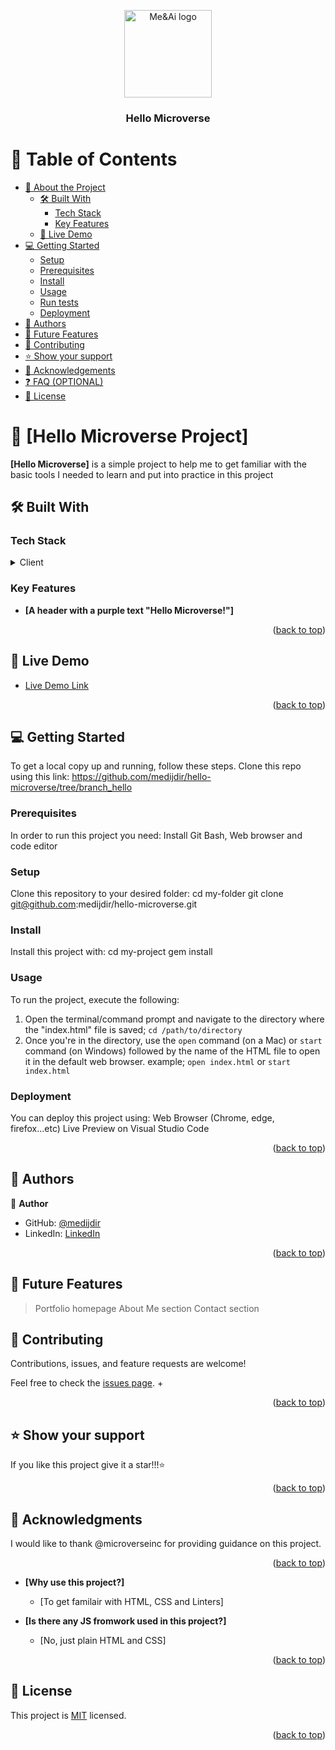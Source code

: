 <a name="readme-top"></a>

<div align="center">
  <img src="" alt="Me&Ai logo" width="140"  height="auto" />
  <br/>

  <h3><b>Hello Microverse</b></h3>
</div>

# 📗 Table of Contents

- [📖 About the Project](#about-project)
  - [🛠 Built With](#built-with)
    - [Tech Stack](#tech-stack)
    - [Key Features](#key-features)
  - [🚀 Live Demo](#live-demo)
- [💻 Getting Started](#getting-started)
  - [Setup](#setup)
  - [Prerequisites](#prerequisites)
  - [Install](#install)
  - [Usage](#usage)
  - [Run tests](#run-tests)
  - [Deployment](#deployment)
- [👥 Authors](#authors)
- [🔭 Future Features](#future-features)
- [🤝 Contributing](#contributing)
- [⭐️ Show your support](#support)
- [🙏 Acknowledgements](#acknowledgements)
- [❓ FAQ (OPTIONAL)](#faq)
- [📝 License](#license)

# 📖 [Hello Microverse Project] <a name="about-project"></a>

**[Hello Microverse]** is a simple project to help me to get familiar with the basic tools I needed to learn and put into practice in this project

## 🛠 Built With <a name="built-with"></a>

### Tech Stack <a name="tech-stack"></a>


<details>
  <summary>Client</summary>
  <ul>
    <li><a href="https://html.com/">HTML</a></li>
    <li><a href="https://www.css3.com/">CSS</a></li>
  </ul>
</details>


### Key Features <a name="key-features"></a>


- **[A header with a purple text "Hello Microverse!"]**

<p align="right">(<a href="#readme-top">back to top</a>)</p>


## 🚀 Live Demo <a name="live-demo"></a>

- [Live Demo Link](https://github.com/medijdir/hello-microverse/tree/branch_hello)

<p align="right">(<a href="#readme-top">back to top</a>)</p>


## 💻 Getting Started <a name="getting-started"></a>

To get a local copy up and running, follow these steps. Clone this repo using this link: https://github.com/medijdir/hello-microverse/tree/branch_hello

### Prerequisites

In order to run this project you need:
Install Git Bash, Web browser and code editor

### Setup

Clone this repository to your desired folder:
cd my-folder
git clone git@github.com:medijdir/hello-microverse.git

### Install

Install this project with: 
cd my-project
  gem install

### Usage

To run the project, execute the following:
1. Open the terminal/command prompt and navigate to the directory where the "index.html" file is saved; ```cd /path/to/directory```
2. Once you're in the directory, use the `open` command (on a Mac) or `start` command (on Windows) followed by the name of the HTML file to open it in the default web browser. 
example; ```open index.html```   or ```start index.html```


### Deployment

You can deploy this project using:
Web Browser (Chrome, edge, firefox...etc)
Live Preview on Visual Studio Code

<p align="right">(<a href="#readme-top">back to top</a>)</p>


## 👥 Authors <a name="authors"></a>


👤 **Author**

- GitHub: [@medijdir](https://github.com/medijdir)
- LinkedIn: [LinkedIn](https://www.linkedin.com/in/jdir-mehdi-a3055a256/)

<p align="right">(<a href="#readme-top">back to top</a>)</p>

## 🔭 Future Features <a name="future-features"></a>
>Portfolio homepage
>About Me section
>Contact section

## 🤝 Contributing <a name="contributing"></a>

Contributions, issues, and feature requests are welcome!

Feel free to check the [issues page](../../issues/).
+<p align="right">(<a href="#readme-top">back to top</a>)</p>

## ⭐️ Show your support <a name="support"></a>

If you like this project give it a star!!!⭐️

<p align="right">(<a href="#readme-top">back to top</a>)</p>

## 🙏 Acknowledgments <a name="acknowledgements"></a>

I would like to thank @microverseinc for providing guidance on this project.

<p align="right">(<a href="#readme-top">back to top</a>)</p>

- **[Why  use this project?]**

  - [To get familair with HTML, CSS and Linters]

- **[Is there any JS fromwork used in this project?]**

  - [No, just plain HTML and CSS]

<p align="right">(<a href="#readme-top">back to top</a>)</p>


## 📝 License <a name="license"></a>

This project is [MIT](https://github.com/medijdir/hello-microverse/blob/branch_hello/LICENSE) licensed.

<p align="right">(<a href="#readme-top">back to top</a>)</p>